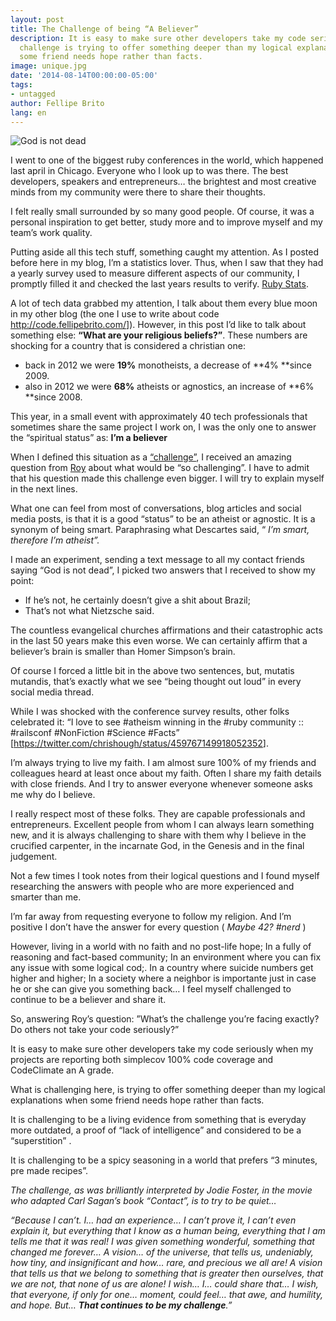 ```yaml
---
layout: post
title: The Challenge of being “A Believer”
description: It is easy to make sure other developers take my code seriously. The
  challenge is trying to offer something deeper than my logical explanations when
  some friend needs hope rather than facts.
image: unique.jpg
date: '2014-08-14T00:00:00-05:00'
tags:
- untagged
author: Fellipe Brito
lang: en
---
```


![God is not
dead](/assets/images/posts/1795609_10152316502144161_1986893913_n.jpg)

I went to one of the biggest ruby conferences in the world, which happened
last april in Chicago. Everyone who I look up to was there. The best
developers, speakers and entrepreneurs… the brightest and most creative minds
from my community were there to share their thoughts.

I felt really small surrounded by so many good people. Of course, it was a
personal inspiration to get better, study more and to improve myself and my
team’s work quality.

Putting aside all this tech stuff, something caught my attention. As I posted
before here in my blog, I’m a statistics lover. Thus, when I saw that they had
a yearly survey used to measure different aspects of our community, I promptly
filled it and checked the last years results to verify. [Ruby
Stats](http://www.ruby-survey.com/stats).

A lot of tech data grabbed my attention, I talk about them every blue moon in
my other blog (the one I use to write about code
<http://code.fellipebrito.com/>]). However, in this post I’d like to talk
about something else: **“What are your religious beliefs?”**. These numbers
are shocking for a country that is considered a christian one:

  * back in 2012 we were **19%** monotheists, a decrease of **4% **since 2009.
  * also in 2012 we were **68%** atheists or agnostics, an increase of **6% **since 2008.

This year, in a small event with approximately 40 tech professionals that
sometimes share the same project I work on, I was the only one to answer the
“spiritual status” as: **I’m a believer**

When I defined this situation as a
[“challenge”](https://twitter.com/fellipeeduardo/status/459763556112535554), I
received an amazing question from [Roy](https://twitter.com/roy) about what
would be “so challenging”. I have to admit that his question made this
challenge even bigger. I will try to explain myself in the next lines.

What one can feel from most of conversations, blog articles and social media
posts, is that it is a good “status” to be an atheist or agnostic. It is a
synonym of being smart. Paraphrasing what Descartes said, “ _I’m smart,
therefore I’m atheist”._

I made an experiment, sending a text message to all my contact friends saying
“God is not dead”, I picked two answers that I received to show my point:

  * If he’s not, he certainly doesn’t give a shit about Brazil;
  * That’s not what Nietzsche said.

The countless evangelical churches affirmations and their catastrophic acts in
the last 50 years make this even worse. We can certainly affirm that a
believer’s brain is smaller than Homer Simpson’s brain.

Of course I forced a little bit in the above two sentences, but, mutatis
mutandis, that’s exactly what we see “being thought out loud” in every social
media thread.

While I was shocked with the conference survey results, other folks celebrated
it: “I love to see #atheism winning in the #ruby community :: #railsconf
#NonFiction #Science #Facts”
[<https://twitter.com/chrishough/status/459767149918052352>].

I’m always trying to live my faith. I am almost sure 100% of my friends and
colleagues heard at least once about my faith. Often I share my faith details
with close friends. And I try to answer everyone whenever someone asks me why
do I believe.

I really respect most of these folks. They are capable professionals and
entrepreneurs. Excellent people from whom I can always learn something new,
and it is always challenging to share with them why I believe in the crucified
carpenter, in the incarnate God, in the Genesis and in the final judgement.

Not a few times I took notes from their logical questions and I found myself
researching the answers with people who are more experienced and smarter than
me.

I’m far away from requesting everyone to follow my religion. And I’m positive
I don’t have the answer for every question ( _Maybe 42? #nerd_ )

However, living in a world with no faith and no post-life hope; In a fully of
reasoning and fact-based community; In an environment where you can fix any
issue with some logical cod;. In a country where suicide numbers get higher
and higher; In a society where a neighbor is importante just in case he or she
can give you something back… I feel myself challenged to continue to be a
believer and share it.

So, answering Roy’s question: ”What’s the challenge you’re facing exactly? Do
others not take your code seriously?”

It is easy to make sure other developers take my code seriously when my
projects are reporting both simplecov 100% code coverage and CodeClimate an A
grade.

What is challenging here, is trying to offer something deeper than my logical
explanations when some friend needs hope rather than facts.

It is challenging to be a living evidence from something that is everyday more
outdated, a proof of “lack of intelligence” and considered to be a
“superstition” .

It is challenging to be a spicy seasoning in a world that prefers “3 minutes,
pre made recipes”.

_The challenge, as was brilliantly interpreted by Jodie Foster, in the movie
who adapted Carl Sagan’s book “Contact”, is to try to be quiet…_

_“Because I can’t. I… had an experience… I can’t prove it, I can’t even
explain it, but everything that I know as a human being, everything that I am
tells me that it was real! I was given something wonderful, something that
changed me forever… A vision… of the universe, that tells us, undeniably, how
tiny, and insignificant and how… rare, and precious we all are! A vision that
tells us that we belong to something that is greater then ourselves, that we
are *not*, that none of us are alone! I wish… I… could share that… I wish,
that everyone, if only for one… moment, could feel… that awe, and humility,
and hope. But… **That continues to be my challenge**.”_

